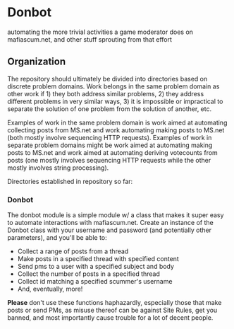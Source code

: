 # Donbot
automating the more trivial activities a game moderator does on mafiascum.net, and other stuff sprouting from that effort

##  Organization
The repository should ultimately be divided into directories based on discrete problem domains. Work belongs in the same problem domain as other work if 1) they both address similar problems, 2) they address different problems in very similar ways, 3) it is impossible or impractical to separate the solution of one problem from the solution of another, etc. 

Examples of work in the same problem domain is work aimed at automating collecting posts from MS.net and work automating making posts to MS.net (both mostly involve sequencing HTTP requests). Examples of work in separate problem domains might be work aimed at automating making posts to MS.net and work aimed at automating deriving votecounts from posts (one mostly involves sequencing HTTP requests while the other mostly involves string processing).

Directories established in repository so far:
### Donbot
The donbot module is a simple module w/ a class that makes it super easy to automate interactions with mafiascum.net.
Create an instance of the Donbot class with your username and password 
(and potentially other parameters), and you'll be able to:
- Collect a range of posts from a thread
- Make posts in a specified thread with specified content
- Send pms to a user with a specified subject and body
- Collect the number of posts in a specified thread
- Collect id matching a specified scummer's username
- And, eventually, more!

**Please** don't use these functions haphazardly, especially those that make posts or send PMs, as misuse thereof can be against Site Rules, get you banned, and most importantly cause trouble for a lot of decent people.
